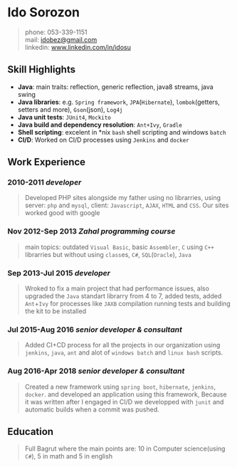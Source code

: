 # Ido Sorozon
> phone: 053-339-1151<br/>
> mail: idobez@gmail.com<br/>
> linkedin: www.linkedin.com/in/idosu


## Skill Highlights
- **Java**: main traits: reflection, generic reflection, java8 streams, java swing
- **Java libraries**: e.g. `Spring framework`, `JPA`(`Hibernate`), `lombok`(getters, setters and more), `Gson`(json), `Log4j`
- **Java unit tests**: `JUnit4`, `Mockito`
- **Java build and dependency resolution**: `Ant+Ivy`, `Gradle`
- **Shell scripting**: excelent in *nix `bash` shell scripting and windows `batch`
- **CI/D**: Worked on CI/D processes using `Jenkins` and `docker`
<!-- // TODO PHP -->

## Work Experience
### 2010-2011 *developer*
> Developed PHP sites alongside my father using no librarries, using server: `php` and `mysql`, client: `Javascript`, `AJAX`, `HTML` and `CSS`. Our sites worked good with google

### Nov 2012-Sep 2013 *Zahal programming course*
> main topics: outdated `Visual Basic`, basic `Assembler`, `C` using `C++` librarries but without using `class`es, `C#`, `SQL`(`Oracle`), `Java`

### Sep 2013-Jul 2015 *developer*
> Wroked to fix a main project that had performance issues, also upgraded the `Java` standart librarry from 4 to 7, added tests, added `Ant`+`Ivy` for processes like `JAXB` compilation running tests and building the kit to be installed

### Jul 2015-Aug 2016 *senior developer & consultant*
> Added CI+CD process for all the projects in our organization using `jenkins`, `java`, `ant` and alot of `windows batch` and `linux bash` scripts.

### Aug 2016-Apr 2018 *senior developer & consultant*
> Created a new framework using `spring boot`, `hibernate`, `jenkins`, `docker`. and developed an application using this framework, Because it was written after I engaged in CI/D we developped with `junit` and automatic builds when a commit was pushed.

## Education
> Full Bagrut where the main points are: 10 in Computer science(using `C#`), 5 in math and 5 in english
